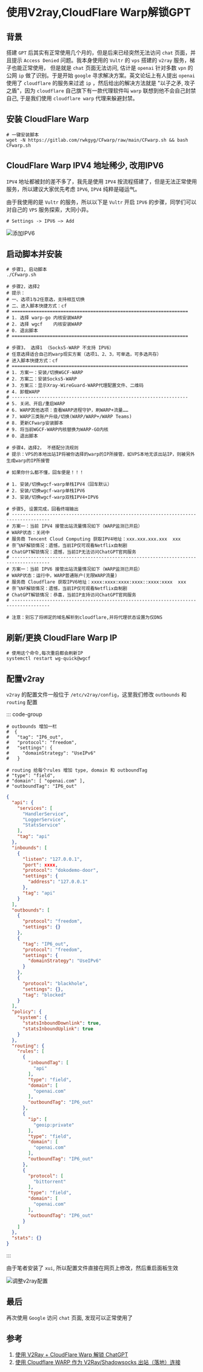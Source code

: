 # 使用V2ray,CloudFlare Warp解锁GPT

## 背景
搭建 `GPT` 后其实有正常使用几个月的，但是后来已经突然无法访问 `chat` 页面，并且提示 `Access Denied` 问题。我本身使用的 `Vultr` 的 `vps` 搭建的 `v2ray` 服务，梯子也能正常使用， 但是就是 `chat` 页面无法访问, 估计是 `openai` 针对多数 `vpn` 的公网 `ip` 做了识别。于是开始 `google` 寻求解决方案。英文论坛上有人提出 `openai` 使用了 `cloudflare` 的服务来过滤 `ip` ，然后给出的解决方法就是 "以子之矛, 攻子之盾"，因为 `cloudflare` 自己旗下有一款代理软件叫 `warp` 联想到他不会自己封禁自己, 于是我们使用 `cloudflare warp` 代理来躲避封禁。

## 安装 CloudFlare Warp
```shell
# 一键安装脚本
wget -N https://gitlab.com/rwkgyg/CFwarp/raw/main/CFwarp.sh && bash CFwarp.sh
```

## CloudFlare Warp IPV4 地址稀少, 改用IPV6
`IPV4` 地址都被封的差不多了，我先是使用 `IPV4` 按流程搭建了，但是无法正常使用服务，所以建议大家优先考虑 `IPV6`, `IPV4` 纯粹是碰运气。

由于我使用的是 `Vultr` 的服务，所以以下是 `Vultr` 开启 `IPV6` 的步骤，同学们可以对自己的 `VPS` 服务探索，大同小异。

```shell
# Settings -> IPV6 —> Add
```
![添加IPV6](/Images/Linux/%E4%BD%BF%E7%94%A8V2ray%2CCloudFlare-Warp%E8%A7%A3%E9%94%81GPT/vultr_step_1.png '添加IPV6')

## 启动脚本并安装
```shell
# 步骤1, 启动脚本
./CFwarp.sh

# 步骤2，选择2
# 提示：
# 一、选项1与2任意选，支持相互切换
# 二、进入脚本快捷方式：cf
# =================================================================
# 1. 选择 warp-go 内核安装WARP
# 2. 选择 wgcf    内核安装WARP
# 0. 退出脚本
# =================================================================

# 步骤3， 选择1 （Socks5-WARP 不支持 IPV6）
# 任意选择适合自己的warp现实方案（选项1、2、3，可单选，可多选共存）
# 进入脚本快捷方式：cf
# =================================================================
# 1. 方案一：安装/切换WGCF-WARP
# 2. 方案二：安装Socks5-WARP
# 3. 方案三：显示Xray-WireGuard-WARP代理配置文件、二维码
# 4. 卸载WARP
# -----------------------------------------------------------------
# 5. 关闭、开启/重启WARP
# 6. WARP其他选项：查看WARP进程守护，刷WARP+流量……
# 7. WARP三类账户升级/切换(WARP/WARP+/WARP Teams)
# 8. 更新CFwarp安装脚本
# 9. 将当前WGCF-WARP内核替换为WARP-GO内核
# 0. 退出脚本

# 步骤4，选择2， 不搭配分流规则
# 提示：VPS的本地出站IP将被你选择的warp的IP所接管，如VPS本地无该出站IP，则被另外生成warp的IP所接管

# 如果你什么都不懂，回车便是！！！

# 1. 安装/切换wgcf-warp单栈IPV4（回车默认）
# 2. 安装/切换wgcf-warp单栈IPV6
# 3. 安装/切换wgcf-warp双栈IPV4+IPV6

# 步骤5, 设置完成，回看终端输出
# ------------------------------------------------------------------------------------
# 方案一：当前 IPV4 接管出站流量情况如下（WARP监测已开启）
# WARP状态：关闭中
# 服务商 Tencent Cloud Computing 获取IPV4地址：xxx.xxx.xxx.xxx  xxx
# 奈飞NF解锁情况：遗憾，当前IP仅可观看Netflix自制剧
# ChatGPT解锁情况：遗憾，当前IP无法访问ChatGPT官网服务
# ------------------------------------------------------------------------------------
# 方案一：当前 IPV6 接管出站流量情况如下（WARP监测已开启）
# WARP状态：运行中，WARP普通账户(无限WARP流量)
# 服务商 Cloudflare 获取IPV6地址：xxxx:xxxx:xxxx:xxxx::xxxx:xxxx  xxx
# 奈飞NF解锁情况：遗憾，当前IP仅可观看Netflix自制剧
# ChatGPT解锁情况：恭喜，当前IP支持访问ChatGPT官网服务
# ------------------------------------------------------------------------------------

# 注意：别忘了将绑定的域名解析到cloudflare,并将代理状态设置为仅DNS
```

## 刷新/更换 CloudFlare Warp IP
```shell
# 使用这个命令,每次重启都会刷新IP
systemctl restart wg-quick@wgcf
```

## 配置v2ray
`v2ray` 的配置文件一般位于 `/etc/v2ray/config`，这里我们修改 `outbounds` 和 `routing` 配置

::: code-group
```shell [v2ray.part.json]
# outbounds 增加一栏
#  {
#   "tag": "IP6_out",
#   "protocol": "freedom",
#   "settings": {
#     "domainStrategy": "UseIPv6"
#   }

# routing 给每个rules 增加 type, domain 和 outboundTag
# "type": "field",
# "domain": [ "openai.com" ],
# "outboundTag": "IP6_out"
```
```json [v2ray.json]
{
  "api": {
    "services": [
      "HandlerService",
      "LoggerService",
      "StatsService"
    ],
    "tag": "api"
  },
  "inbounds": [
    {
      "listen": "127.0.0.1",
      "port": xxxx,
      "protocol": "dokodemo-door",
      "settings": {
        "address": "127.0.0.1"
      },
      "tag": "api"
    }
  ],
  "outbounds": [
    {
      "protocol": "freedom",
      "settings": {}
    },
    {
      "tag": "IP6_out",
      "protocol": "freedom",
      "settings": {
        "domainStrategy": "UseIPv6"
      }
    },
    {
      "protocol": "blackhole",
      "settings": {},
      "tag": "blocked"
    }
  ],
  "policy": {
    "system": {
      "statsInboundDownlink": true,
      "statsInboundUplink": true
    }
  },
  "routing": {
    "rules": [
      {
        "inboundTag": [
          "api"
        ],
        "type": "field",
        "domain": [
          "openai.com"
        ],
        "outboundTag": "IP6_out"
      },
      {
        "ip": [
          "geoip:private"
        ],
        "type": "field",
        "domain": [
          "openai.com"
        ],
        "outboundTag": "IP6_out"
      },
      {
        "protocol": [
          "bittorrent"
        ],
        "type": "field",
        "domain": [
          "openai.com"
        ],
        "outboundTag": "IP6_out"
      }
    ]
  },
  "stats": {}
}
```
:::

由于笔者安装了 `xui`, 所以配置文件直接在网页上修改，然后重启面板生效

![调整v2ray配置](/Images/Linux/%E4%BD%BF%E7%94%A8V2ray%2CCloudFlare-Warp%E8%A7%A3%E9%94%81GPT/xui_step1.png '调整v2ray配置')

## 最后
再次使用 `Google` 访问 `chat` 页面, 发现可以正常使用了

## 参考
1. [使用 V2Ray + CloudFlare Warp 解锁 ChatGPT](https://powerfulyang.com/post/136)
1. [使用 Cloudflare WARP 作为 V2Ray/Shadowsocks 出站（落地）连接](https://iecho.cc/2023/03/27/apply-cloudflare-warp-for-v2ray-shadowsocks-outbound-connections/)